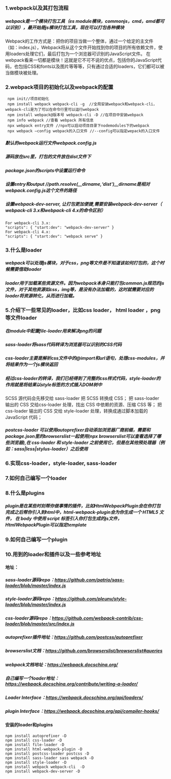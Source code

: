 ### 1.webpack以及其打包流程
  ##### webpack是一个模块打包工具（es module模块，commonjs，cmd，amd都可以识别），最开始是js模块打包工具，现在可以打包各种模块
Webpack的工作方式是：把你的项目当做一个整体，通过一个给定的主文件（如：index.js），Webpack将从这个文件开始找到你的项目的所有依赖文件，使用loaders处理它们，最后打包为一个浏览器可识别的JavaScript文件。
在webpack看来一切都是模块！这就是它不可不说的优点，包括你的JavaScript代码，也包括CSS和fonts以及图片等等等，只有通过合适的loaders，它们都可以被当做模块被处理。 
### 2.webpack项目的初始化以及webpack的配置
```
 npm init//项目初始化
 npm install webpack webpack-cli -g  //全局安装webpack和webpack-cli，webpack-cli是为了可以在命令行里可以运行webpack
 npm install webpack@版本号 webpack-cli -D //在项目中安装webpack
 npm info webpack //查看 webpack 所有信息
 npx webpack entry文件 //npx可以启动项目目录下nodemodules下的webpack
 npx webpack —config webpack的入口文件 //--config可以指定wepack的入口文件
```
 ##### 默认的webpack运行文件webpack.config.js
 ##### 源码放在src里，打包的文件放在dist文件下
 ##### package.json的scripts中设置运行命令
 ##### 设置entry和output //path.resolve(__dirname,‘dist')__dirname是相对webpack.config.js这个文件的路径
 ##### 设置webpack-dev-server, 让打包更加便捷,需要安装webpack-dev-server（ webpack-cli 3.x和webpack-cli 4.x的命令区别）
 ```
 For webpack-cli 3.x:
"scripts": { "start:dev": "webpack-dev-server" }
 For webpack-cli 4.x:
"scripts": { "start:dev": "webpack serve" }
 ```

### 3.什么是loader
##### webpack可以处理js模块，对于css，png等文件是不知道该如何打包的，这个时候需要借助loader
##### loader用于加载某些资源文件。因为webpack本身只能打包common.js规范的js文件，对于其他资源如css，img等，是没有办法加载的，这时就需要对应的loader将资源转化，从而进行加载。


### 5.介绍下一些常见的loader，比如css loader， html loader ，png等文件loader
##### 在module中配置file-loader用来解决png的问题
##### sass-loader将sass代码转译为浏览器可以识别的CSS代码
##### css-loader主要是解析css文件中的@import和url语句，处理css-modules，并将结果作为一个js模块返回
##### 经过css-loader的转译，我们已经得到了完整的css样式代码，style-loader的作用就是将结果以style标签的方式插入DOM树中
SCSS 源代码会先移交给 sass-loader 把 SCSS 转换成 CSS；
把 sass-loader 输出的 CSS 交给css-loader 处理，找出 CSS 中依赖的资源、压缩 CSS 等；
把 css-loader 输出的 CSS 交给 style-loader 处理，转换成通过脚本加载的 JavaScript 代码；

##### postcss-loader 可以使用autoprefixer自动添加浏览器厂商前缀，需要和package.json里的browserslist一起使用(npx browserslist可以查看选择了哪些浏览器),在 css-loader 和 style-loader 之前使用它，但是在其他预处理器（例如：sass|less|stylus-loader）之后使用

### 6.实现css-loader，style-loader, sass-loader
### 7.如何自己编写一个loader
### 8.什么是plugins
 ##### plugin是在某些时刻帮你做事情的插件，比如HtmlWebpackPlugin会在你打包完成之后帮你引入到html中，html-webpack-plugin会为你生成一个 HTML5 文件， 在 body 中使用 script 标签引入你打包生成的js文件，HtmlWebpackPlugin可以指定template
### 9.如何自己编写一个plugin
### 10.用到的loader和插件以及一些参考地址
#### 地址：
 ##### sass-loader源码repo：https://github.com/patrio/sass-loader/blob/master/index.js
 ##### style-loader源码repo：https://github.com/pleunv/style-loader/blob/master/index.js
 ##### css-loader源码repo：https://github.com/webpack-contrib/css-loader/blob/master/src/index.js
 ##### autoprefixer插件地址：https://github.com/postcss/autoprefixer
 ##### browserslist文档：https://github.com/browserslist/browserslist#queries
 ##### webpack文档地址：https://webpack.docschina.org/
 ##### 自己编写一个loader地址：https://webpack.docschina.org/contribute/writing-a-loader/
 ##### Loader Interface：https://webpack.docschina.org/api/loaders/
 ##### plugin Interface：https://webpack.docschina.org/api/compiler-hooks/

#### 安装的loader和plugins
```
npm install autoprefixer -D
npm install css-loader -D
npm install file-loader -D
npm install html-webpack-plugin -D
npm install postcss-loader postcss -D
npm install sass-loader sass webpack -D
npm install style-loader -D
npm install webpack webpack-cli  -D
npm install webpack-dev-server -D
```
